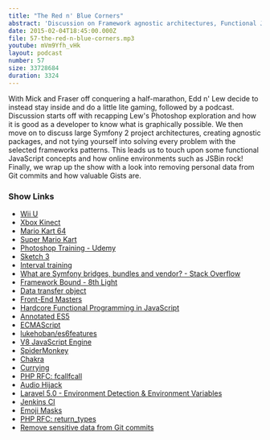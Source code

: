 ```yaml
---
title: "The Red n' Blue Corners"
abstract: 'Discussion on Framework agnostic architectures, Functional JavaScript and Gists'
date: 2015-02-04T18:45:00.000Z
file: 57-the-red-n-blue-corners.mp3
youtube: mVm9Yfh_vHk
layout: podcast
number: 57
size: 33728684
duration: 3324
---
```


With Mick and Fraser off conquering a half-marathon, Edd n' Lew decide to instead stay inside and do a little lite gaming, followed by a podcast.
Discussion starts off with recapping Lew's Photoshop exploration and how it is good as a developer to know what is graphically possible.
We then move on to discuss large Symfony 2 project architectures, creating agnostic packages, and not tying yourself into solving every problem with the selected frameworks patterns.
This leads us to touch upon some functional JavaScript concepts and how online environments such as JSBin rock!
Finally, we wrap up the show with a look into removing personal data from Git commits and how valuable Gists are.

### Show Links

- [Wii U](http://www.nintendo.com/wiiu)
- [Xbox Kinect](http://www.xbox.com/en-GB/Kinect)
- [Mario Kart 64](http://en.wikipedia.org/wiki/Mario_Kart_64)
- [Super Mario Kart](http://en.wikipedia.org/wiki/Super_Mario_Kart)
- [Photoshop Training - Udemy](https://www.udemy.com/photoshoptraining/)
- [Sketch 3](http://bohemiancoding.com/sketch/)
- [Interval training](http://en.wikipedia.org/wiki/Interval_training)
- [What are Symfony bridges, bundles and vendor? - Stack Overflow](http://stackoverflow.com/questions/11888522/what-are-symfony-bridges-bundles-and-vendor)
- [Framework Bound - 8th Light](http://blog.8thlight.com/uncle-bob/2014/05/11/FrameworkBound.html)
- [Data transfer object](http://en.wikipedia.org/wiki/Data_transfer_object)
- [Front-End Masters](https://frontendmasters.com/)
- [Hardcore Functional Programming in JavaScript](https://frontendmasters.com/courses/functional-javascript/)
- [Annotated ES5](https://es5.github.io/)
- [ECMAScript](http://en.wikipedia.org/wiki/ECMAScript)
- [lukehoban/es6features](https://github.com/lukehoban/es6features)
- [V8 JavaScript Engine](https://code.google.com/p/v8/)
- [SpiderMonkey](https://developer.mozilla.org/en-US/docs/Mozilla/Projects/SpiderMonkey)
- [Chakra](http://en.wikipedia.org/wiki/Chakra_%28JScript_engine%29)
- [Currying](http://en.wikipedia.org/wiki/Currying)
- [PHP RFC: fcallfcall](https://wiki.php.net/rfc/fcallfcall)
- [Audio Hijack](http://www.rogueamoeba.com/audiohijack/)
- [Laravel 5.0 - Environment Detection & Environment Variables](http://mattstauffer.co/blog/laravel-5.0-environment-detection-and-environment-variables)
- [Jenkins CI](http://jenkins-ci.org/)
- [Emoji Masks](http://emojimasks.com/)
- [PHP RFC: return_types](https://wiki.php.net/rfc/return_types)
- [Remove sensitive data from Git commits](https://help.github.com/articles/remove-sensitive-data/)

